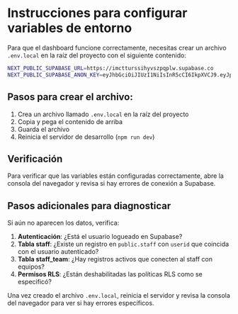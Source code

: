 # Instrucciones para configurar variables de entorno

Para que el dashboard funcione correctamente, necesitas crear un archivo `.env.local` en la raíz del proyecto con el siguiente contenido:

```bash
NEXT_PUBLIC_SUPABASE_URL=https://imctturssihyvszpqplw.supabase.co
NEXT_PUBLIC_SUPABASE_ANON_KEY=eyJhbGciOiJIUzI1NiIsInR5cCI6IkpXVCJ9.eyJpc3MiOiJzdXBhYmFzZSIsInJlZiI6ImltY3R0dXJzc2loeXZzenBxcGx3Iiwicm9sZSI6ImFub24iLCJpYXQiOjE3NTQ0OTM3MDcsImV4cCI6MjA3MDA2OTcwN30.3kFJJvtqnBzOlEnInK2-cPhDDMIrCW3tAMkZX80aWI4
```

## Pasos para crear el archivo:

1. Crea un archivo llamado `.env.local` en la raíz del proyecto
2. Copia y pega el contenido de arriba
3. Guarda el archivo
4. Reinicia el servidor de desarrollo (`npm run dev`)

## Verificación

Para verificar que las variables están configuradas correctamente, abre la consola del navegador y revisa si hay errores de conexión a Supabase.

## Pasos adicionales para diagnosticar

Si aún no aparecen los datos, verifica:

1. **Autenticación**: ¿Está el usuario logueado en Supabase?
2. **Tabla staff**: ¿Existe un registro en `public.staff` con `userid` que coincida con el usuario autenticado?
3. **Tabla staff_team**: ¿Hay registros activos que conecten al staff con equipos?
4. **Permisos RLS**: ¿Están deshabilitadas las políticas RLS como se especificó?

Una vez creado el archivo `.env.local`, reinicia el servidor y revisa la consola del navegador para ver si hay errores específicos.
